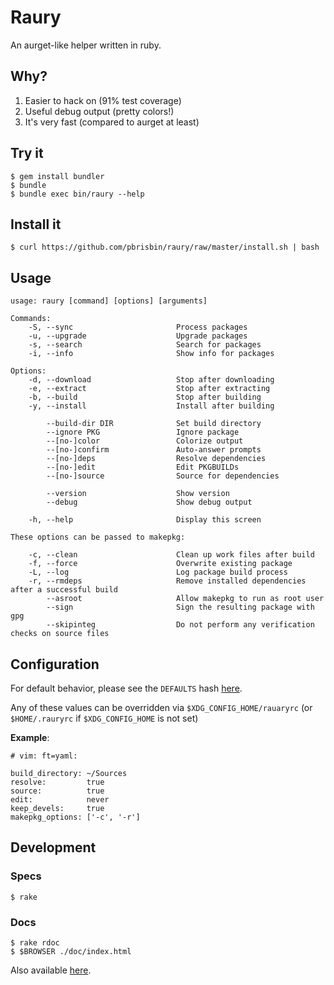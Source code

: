 # Raury

An aurget-like helper written in ruby.

## Why?

1. Easier to hack on (91% test coverage)
2. Useful debug output (pretty colors!)
3. It's very fast (compared to aurget at least)

## Try it

~~~
$ gem install bundler
$ bundle
$ bundle exec bin/raury --help
~~~

## Install it

~~~
$ curl https://github.com/pbrisbin/raury/raw/master/install.sh | bash
~~~

## Usage

~~~ 
usage: raury [command] [options] [arguments]

Commands:
    -S, --sync                       Process packages
    -u, --upgrade                    Upgrade packages
    -s, --search                     Search for packages
    -i, --info                       Show info for packages

Options:
    -d, --download                   Stop after downloading
    -e, --extract                    Stop after extracting
    -b, --build                      Stop after building
    -y, --install                    Install after building

        --build-dir DIR              Set build directory
        --ignore PKG                 Ignore package
        --[no-]color                 Colorize output
        --[no-]confirm               Auto-answer prompts
        --[no-]deps                  Resolve dependencies
        --[no-]edit                  Edit PKGBUILDs
        --[no-]source                Source for dependencies

        --version                    Show version
        --debug                      Show debug output

    -h, --help                       Display this screen

These options can be passed to makepkg:

    -c, --clean                      Clean up work files after build
    -f, --force                      Overwrite existing package
    -L, --log                        Log package build process
    -r, --rmdeps                     Remove installed dependencies after a successful build
        --asroot                     Allow makepkg to run as root user
        --sign                       Sign the resulting package with gpg
        --skipinteg                  Do not perform any verification checks on source files

~~~

## Configuration

For default behavior, please see the `DEFAULTS` hash [here][defaults].

[defaults]: https://github.com/pbrisbin/raury/blob/master/lib/raury/config.rb#L22

Any of these values can be overridden via `$XDG_CONFIG_HOME/rauaryrc` 
(or `$HOME/.rauryrc` if `$XDG_CONFIG_HOME` is not set)

**Example**:

~~~ { .yaml }
# vim: ft=yaml:

build_directory: ~/Sources
resolve:         true
source:          true
edit:            never
keep_devels:     true
makepkg_options: ['-c', '-r']
~~~

## Development

### Specs

~~~ 
$ rake
~~~

### Docs

~~~ 
$ rake rdoc
$ $BROWSER ./doc/index.html
~~~

Also available [here](http://docs.pbrisbin.com/ruby/raury/).
